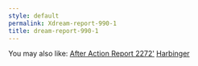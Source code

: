```yaml
---
style: default
permalink: Xdream-report-990-1
title: dream-report-990-1
---
```

You may also like:
[After Action Report 2272'](http://scp-wiki.net/after-action-2272)
[Harbinger](http://scp-wiki.net/harbinger)